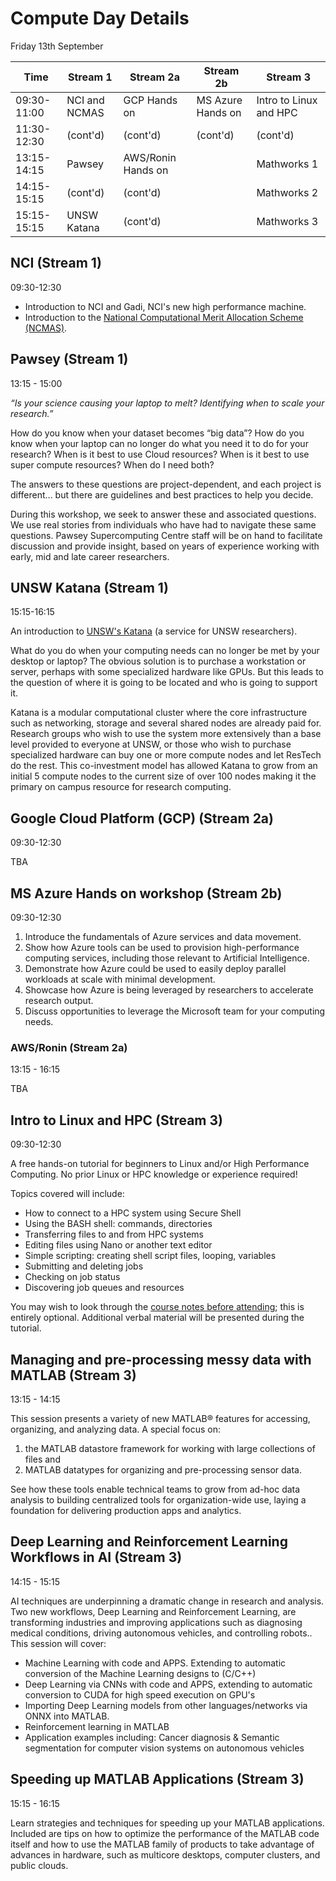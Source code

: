 # Compute Day Details

Friday 13th September

Time		|Stream 1			|Stream 2a			|Stream 2b			|Stream 3
---			|---				|---				|---				|---	
09:30-11:00	|NCI and NCMAS		|GCP Hands on		|MS Azure Hands on	|Intro to Linux and HPC
11:30-12:30	|(cont'd)			|(cont'd)			|(cont'd)			|(cont'd)
13:15-14:15	|Pawsey				|AWS/Ronin Hands on	|					|Mathworks 1
14:15-15:15	|(cont'd)			|(cont'd)			|					|Mathworks 2
15:15-15:15	|UNSW Katana		|(cont'd)			|					|Mathworks 3


## NCI (Stream 1)

09:30-12:30

 - Introduction to NCI and Gadi, NCI's new high performance machine.
 - Introduction to the <a href="https://ncmas.nci.org.au/2020/">National Computational Merit Allocation Scheme (NCMAS)</a>.

## Pawsey (Stream 1)

13:15 - 15:00

*“Is your science causing your laptop to melt? Identifying when to scale your research.”*

How do you know when your dataset becomes “big data”? How do you know when your laptop can no longer do what you need it to do for your research? When is it best to use Cloud resources? When is it best to use super compute resources? When do I need both? 
 
The answers to these questions are project-dependent, and each project is different… but there are guidelines and best practices to help you decide.
 
During this workshop, we seek to answer these and associated questions. We use real stories from individuals who have had to navigate these same questions. Pawsey Supercomputing Centre staff will be on hand to facilitate discussion and provide insight, based on years of experience working with early, mid and late career researchers.

## UNSW Katana (Stream 1)

15:15-16:15

An introduction to <a href="https://research.unsw.edu.au/katana">UNSW's Katana</a> (a service for UNSW researchers).

What do you do when your computing needs can no longer be met by your desktop or laptop? The obvious solution is to purchase a workstation or server, perhaps with some specialized hardware like GPUs. But this leads to the question of where it is going to be located and who is going to support it.

Katana is a modular computational cluster where the core infrastructure such as networking, storage and several shared nodes are already paid for. Research groups who wish to use the system more extensively than a base level provided to everyone at UNSW, or those who wish to purchase specialized hardware can buy one or more compute nodes and let ResTech do the rest. This co-investment model has allowed Katana to grow from an initial 5 compute nodes to the current size of over 100 nodes making it the primary on campus resource for research computing.


## Google Cloud Platform (GCP) (Stream 2a)

09:30-12:30

TBA

## MS Azure Hands on workshop  (Stream 2b)

09:30-12:30

1. Introduce the fundamentals of Azure services and data movement.
2. Show how Azure tools can be used to provision high-performance computing services, including those relevant to Artificial Intelligence.
3. Demonstrate how Azure could be used to easily deploy parallel workloads at scale with minimal development.
4. Showcase how Azure is being leveraged by researchers to accelerate research output.
5. Discuss opportunities to leverage the Microsoft team for your computing needs.

### AWS/Ronin  (Stream 2a)

13:15 - 16:15

TBA

## Intro to Linux and HPC (Stream 3)

09:30-12:30

A free hands-on tutorial for beginners to Linux and/or High Performance Computing.  No prior Linux or HPC knowledge or experience required!

Topics covered will include:

- How to connect to a HPC system using Secure Shell
- Using the BASH shell: commands, directories
- Transferring files to and from HPC systems
- Editing files using Nano or another text editor
- Simple scripting: creating shell script files, looping, variables
- Submitting and deleting jobs
- Checking on job status
- Discovering job queues and resources

You may wish to look through the <a href="https://www.zap.org.au/~john/links/intro-to-linux-and-hpc.pdf">course notes before attending</a>; this is entirely optional.  Additional verbal material will be presented during the tutorial.


## Managing and pre-processing messy data with MATLAB (Stream 3)

13:15 - 14:15

This session presents a variety of new MATLAB® features for accessing, organizing, and analyzing data. A special focus on:

1. the MATLAB datastore framework for working with large collections of files and
2. MATLAB datatypes for organizing and pre-processing sensor data.

See how these tools enable technical teams to grow from ad-hoc data analysis to building centralized tools for organization-wide use, laying a foundation for delivering production apps and analytics.
 
## Deep Learning and Reinforcement Learning Workflows in AI (Stream 3)

14:15 - 15:15

AI techniques are underpinning a dramatic change in research and analysis. Two new workflows, Deep Learning and Reinforcement Learning, are transforming industries and improving applications such as diagnosing medical conditions, driving autonomous vehicles, and controlling robots.. This session will cover:

- Machine Learning with code and APPS. Extending to automatic conversion of the Machine Learning designs to  (C/C++)
- Deep Learning via CNNs with code and APPS, extending to automatic conversion to CUDA for high speed execution on GPU's
- Importing Deep Learning models from other languages/networks via ONNX  into MATLAB.
- Reinforcement learning in MATLAB
- Application examples  including: Cancer diagnosis & Semantic segmentation for computer vision systems on autonomous vehicles
 
## Speeding up MATLAB Applications (Stream 3)

15:15 - 16:15

Learn strategies and techniques for speeding up your MATLAB applications. Included are tips on how to optimize the performance of the MATLAB code itself and how to use the MATLAB family of products to take advantage of advances in hardware, such as multicore desktops, computer clusters, and public clouds.
